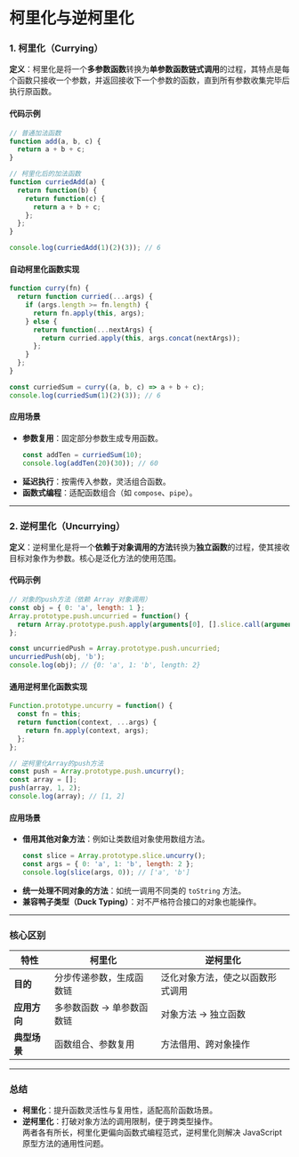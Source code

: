 # 柯里化与逆柯里化
### **1. 柯里化（Currying）**  
**定义**：柯里化是将一个**多参数函数**转换为**单参数函数链式调用**的过程，其特点是每个函数只接收一个参数，并返回接收下一个参数的函数，直到所有参数收集完毕后执行原函数。  

#### **代码示例**  
```javascript
// 普通加法函数
function add(a, b, c) {
  return a + b + c;
}

// 柯里化后的加法函数
function curriedAdd(a) {
  return function(b) {
    return function(c) {
      return a + b + c;
    };
  };
}

console.log(curriedAdd(1)(2)(3)); // 6
```

#### **自动柯里化函数实现**  
```javascript
function curry(fn) {
  return function curried(...args) {
    if (args.length >= fn.length) {
      return fn.apply(this, args);
    } else {
      return function(...nextArgs) {
        return curried.apply(this, args.concat(nextArgs));
      };
    }
  };
}

const curriedSum = curry((a, b, c) => a + b + c);
console.log(curriedSum(1)(2)(3)); // 6
```

#### **应用场景**  
- **参数复用**：固定部分参数生成专用函数。  
  ```javascript
  const addTen = curriedSum(10);
  console.log(addTen(20)(30)); // 60
  ```
- **延迟执行**：按需传入参数，灵活组合函数。  
- **函数式编程**：适配函数组合（如 `compose`、`pipe`）。

---

### **2. 逆柯里化（Uncurrying）**  
**定义**：逆柯里化是将一个**依赖于对象调用的方法**转换为**独立函数**的过程，使其接收目标对象作为参数。核心是泛化方法的使用范围。

#### **代码示例**  
```javascript
// 对象的push方法（依赖 Array 对象调用）
const obj = { 0: 'a', length: 1 };
Array.prototype.push.uncurried = function() {
  return Array.prototype.push.apply(arguments[0], [].slice.call(arguments, 1));
};

const uncurriedPush = Array.prototype.push.uncurried;
uncurriedPush(obj, 'b');
console.log(obj); // {0: 'a', 1: 'b', length: 2}
```

#### **通用逆柯里化函数实现**  
```javascript
Function.prototype.uncurry = function() {
  const fn = this;
  return function(context, ...args) {
    return fn.apply(context, args);
  };
};

// 逆柯里化Array的push方法
const push = Array.prototype.push.uncurry();
const array = [];
push(array, 1, 2);
console.log(array); // [1, 2]
```

#### **应用场景**  
- **借用其他对象方法**：例如让类数组对象使用数组方法。  
  ```javascript
  const slice = Array.prototype.slice.uncurry();
  const args = { 0: 'a', 1: 'b', length: 2 };
  console.log(slice(args, 0)); // ['a', 'b']
  ```
- **统一处理不同对象的方法**：如统一调用不同类的 `toString` 方法。  
- **兼容鸭子类型（Duck Typing）**：对不严格符合接口的对象也能操作。

---

### **核心区别**  
| **特性**     | **柯里化**           | **逆柯里化**          |
|------------|--------------------|---------------------|
| **目的**     | 分步传递参数，生成函数链   | 泛化对象方法，使之以函数形式调用 |
| **应用方向** | 多参数函数 → 单参数函数链 | 对象方法 → 独立函数       |
| **典型场景** | 函数组合、参数复用       | 方法借用、跨对象操作      |

---

### **总结**  
- **柯里化**：提升函数灵活性与复用性，适配高阶函数场景。  
- **逆柯里化**：打破对象方法的调用限制，便于跨类型操作。  
两者各有所长，柯里化更偏向函数式编程范式，逆柯里化则解决 JavaScript 原型方法的通用性问题。